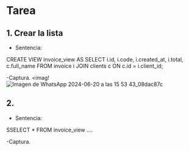 # Tarea 
## 1. Crear la lista
 - Sentencia:
  
CREATE VIEW invoice_view AS
SELECT i.id, i.code, i.created_at, i.total, c.full_name
FROM invoice i
JOIN clients c ON c.id = i.client_id;

-Captura.
<imag!![Imagen de WhatsApp 2024-06-20 a las 15 53 43_08dac87c](https://github.com/micaelabar/tarea_class_gestion_base/assets/148156209/64b6a916-39c2-4235-a53d-6b426aff54df)


## 2. 
 - Sentencia:
  
  SSELECT * FROM invoice_view ....
  
-Captura.


